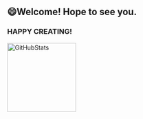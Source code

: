 <h2>😄Welcome! Hope to see you.</h2>
<h3>HAPPY CREATING!</h3>

<p style='display:flex;'>
    <img alt="GitHubStats" height="160px" src="https://github-readme-stats.vercel.app/api?username=RYgithub1&theme=vue&show_icons=true&count_private=true" />
    <!--　<img alt="MostUsedLanguages" height="160px" src="https://github-readme-stats.vercel.app/api/top-langs/?username=RYgithub1&theme=vue&layout=compact" /> -->
</p>





<!--
![](https://raw.githubusercontent.com/RYgithub1/RYgithub1/main/profile-summary-card-output/vue/1-repos-per-language.svg)

### Hi there 👋

**RYgithub1/RYgithub1** is a ✨ _special_ ✨ repository because its `README.md` (this file) appears on your GitHub profile.

Here are some ideas to get you started:

- 🔭 I’m currently working on ...
- 🌱 I’m currently learning ...
- 👯 I’m looking to collaborate on ...
- 🤔 I’m looking for help with ...
- 💬 Ask me about ...
- 📫 How to reach me: ...
- 😄 Pronouns: ...
- ⚡ Fun fact: ...
-->
